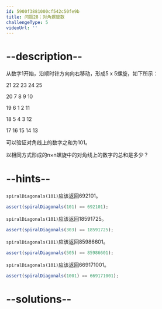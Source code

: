 ```yaml
---
id: 5900f3881000cf542c50fe9b
title: 问题28：对角螺旋数
challengeType: 5
videoUrl: ''
---
```


# --description--

从数字1开始，沿顺时针方向向右移动，形成5 x 5螺旋，如下所示：

21 22 23 24 25

20 7 8 9 10

19 6 1 2 11

18 5 4 3 12

17 16 15 14 13

可以验证对角线上的数字之和为101。

以相同方式形成的n×n螺旋中的对角线上的数字的总和是多少？

# --hints--

`spiralDiagonals(101)`应该返回692101。

```js
assert(spiralDiagonals(101) == 692101);
```

`spiralDiagonals(101)`应该返回18591725。

```js
assert(spiralDiagonals(303) == 18591725);
```

`spiralDiagonals(101)`应该返回85986601。

```js
assert(spiralDiagonals(505) == 85986601);
```

`spiralDiagonals(101)`应该返回669171001。

```js
assert(spiralDiagonals(1001) == 669171001);
```

# --solutions--

